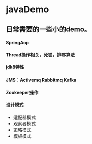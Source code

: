 # javaDemo
## 日常需要的一些小的demo。

#### SpringAop
#### Thread操作相关，死锁，排序算法
#### jdk8特性
#### JMS：Activemq Rabbitmq Kafka
#### Zookeeper操作
#### 设计模式
- 适配器模式
- 观察者模式
- 策略模式
- 模板模式